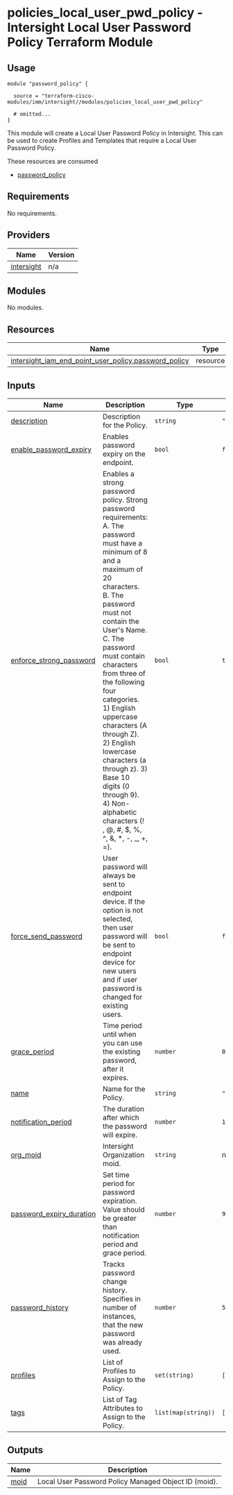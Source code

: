 # policies_local_user_pwd_policy - Intersight Local User Password Policy Terraform Module

## Usage

```hcl
module "password_policy" {

  source = "terraform-cisco-modules/imm/intersight//modules/policies_local_user_pwd_policy"

  # omitted...
}
```

This module will create a Local User Password Policy in Intersight.  This can be used to create Profiles and Templates that require a Local User Password Policy.  

These resources are consumed

* [password_policy](https://registry.terraform.io/providers/CiscoDevNet/intersight/latest/docs/resources/iam_end_point_user_policy)

<!-- BEGINNING OF PRE-COMMIT-TERRAFORM DOCS HOOK -->
## Requirements

No requirements.

## Providers

| Name | Version |
|------|---------|
| <a name="provider_intersight"></a> [intersight](#provider\_intersight) | n/a |

## Modules

No modules.

## Resources

| Name | Type |
|------|------|
| [intersight_iam_end_point_user_policy.password_policy](https://registry.terraform.io/providers/CiscoDevNet/intersight/latest/docs/resources/iam_end_point_user_policy) | resource |

## Inputs

| Name | Description | Type | Default | Required |
|------|-------------|------|---------|:--------:|
| <a name="input_description"></a> [description](#input\_description) | Description for the Policy. | `string` | `""` | no |
| <a name="input_enable_password_expiry"></a> [enable\_password\_expiry](#input\_enable\_password\_expiry) | Enables password expiry on the endpoint. | `bool` | `false` | no |
| <a name="input_enforce_strong_password"></a> [enforce\_strong\_password](#input\_enforce\_strong\_password) | Enables a strong password policy. Strong password requirements: A. The password must have a minimum of 8 and a maximum of 20 characters. B. The password must not contain the User's Name. C. The password must contain characters from three of the following four categories. 1) English uppercase characters (A through Z). 2) English lowercase characters (a through z). 3) Base 10 digits (0 through 9). 4) Non-alphabetic characters (! , @, #, $, %, ^, &, *, -, \_, +, =). | `bool` | `true` | no |
| <a name="input_force_send_password"></a> [force\_send\_password](#input\_force\_send\_password) | User password will always be sent to endpoint device. If the option is not selected, then user password will be sent to endpoint device for new users and if user password is changed for existing users. | `bool` | `false` | no |
| <a name="input_grace_period"></a> [grace\_period](#input\_grace\_period) | Time period until when you can use the existing password, after it expires. | `number` | `0` | no |
| <a name="input_name"></a> [name](#input\_name) | Name for the Policy. | `string` | `"local_user_policy"` | no |
| <a name="input_notification_period"></a> [notification\_period](#input\_notification\_period) | The duration after which the password will expire. | `number` | `15` | no |
| <a name="input_org_moid"></a> [org\_moid](#input\_org\_moid) | Intersight Organization moid. | `string` | n/a | yes |
| <a name="input_password_expiry_duration"></a> [password\_expiry\_duration](#input\_password\_expiry\_duration) | Set time period for password expiration. Value should be greater than notification period and grace period. | `number` | `90` | no |
| <a name="input_password_history"></a> [password\_history](#input\_password\_history) | Tracks password change history. Specifies in number of instances, that the new password was already used. | `number` | `5` | no |
| <a name="input_profiles"></a> [profiles](#input\_profiles) | List of Profiles to Assign to the Policy. | `set(string)` | `[]` | no |
| <a name="input_tags"></a> [tags](#input\_tags) | List of Tag Attributes to Assign to the Policy. | `list(map(string))` | `[]` | no |

## Outputs

| Name | Description |
|------|-------------|
| <a name="output_moid"></a> [moid](#output\_moid) | Local User Password Policy Managed Object ID (moid). |
<!-- END OF PRE-COMMIT-TERRAFORM DOCS HOOK -->

